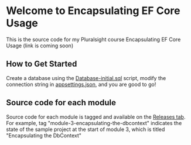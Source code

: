 Welcome to Encapsulating EF Core Usage
=====================

This is the source code for my Pluralsight course Encapsulating EF Core Usage (link is coming soon)

How to Get Started
--------------

Create a database using the [Database-initial.sql][L3] script, modify the connection string in [appsettings.json][L4], and you are good to go!

Source code for each module
---------------------------

Source code for each module is tagged and available on the [Releases tab][L2]. For example, tag "module-3-encapsulating-the-dbcontext" indicates the state of the sample project at the start of module 3, which is titled "Encapsulating the DbContext"


[L2]: https://github.com/vkhorikov/EFCoreEncapsulation/releases
[L3]: https://github.com/vkhorikov/EFCoreEncapsulation/blob/main/1_Database_initial.sql
[L4]: https://github.com/vkhorikov/EFCoreEncapsulation/blob/main/src/Api/appsettings.json